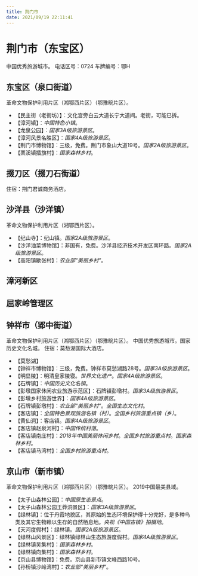 ```yaml
---
title: 荆门市
date: 2021/09/19 22:11:41
---
```


# 荆门市（东宝区）
中国优秀旅游城市。
电话区号：0724
车牌编号：鄂H
## 东宝区（泉口街道）
革命文物保护利用片区（湘鄂西片区）（鄂豫皖片区）。
* 【民主街（老街坊）】：文化宫旁白云大道长宁大道间。老街，可能已拆。
* 【漳河镇】：*中国特色小镇*。
* 【龙泉公园】：*国家3A级旅游景区*。
* 【漳河风景名胜区】：*国家4A级旅游景区*。
* 【荆门市博物馆】：三级，免费。荆门市象山大道19号。*国家2A级旅游景区*。
* 【栗溪镇插旗村】：*国家森林乡村*。
## 掇刀区（掇刀石街道）
住宿：荆门君诚商务酒店。
## 沙洋县（沙洋镇）
革命文物保护利用片区（湘鄂西片区）。
* 【纪山寺】：纪山镇。*国家2A级旅游景区*。
* 【沙洋油菜博物馆】：非国有，免费。沙洋县经济技术开发区南环路。*国家2A级旅游景区*。
* 【高阳镇歇张村】：*农业部“美丽乡村”*。
## 漳河新区
## 屈家岭管理区
## 钟祥市（郢中街道）
革命文物保护利用片区（湘鄂西片区）（鄂豫皖片区）。
中国优秀旅游城市。国家历史文化名城。
住宿：莫愁湖国际大酒店。
* 【莫愁湖】
* 【钟祥市博物馆】：三级，免费。钟祥市莫愁湖路28号。*国家3A级旅游景区*。
* 【明显陵】：明清皇家陵寝。*世界文化遗产*。*国家4A级旅游景区*。
* 【石牌镇】：*中国历史文化名镇*。
* 【彭墩国家休闲农业旅游示范区】：石牌镇彭墩村。*国家3A级旅游景区*。
* 【彭墩乡村旅游世界】：*国家4A级旅游景区*。
* 【石牌镇彭墩村】：*农业部“美丽乡村”*。*全国生态文化村*。
* 【客店镇】：*全国特色景观旅游名镇（村）*。*全国乡村旅游重点镇（乡）*。
* 【黄仙洞】：客店镇。*国家4A级旅游景区*。
* 【客店镇赵泉河村】：*中国传统村落*。
* 【客店镇南庄村】：*2018年中国美丽休闲乡村*。*全国乡村旅游重点村*。*国家森林乡村*。
* 【客店镇马湾村】：*全国乡村旅游重点村*。
## 京山市（新市镇）
革命文物保护利用片区（湘鄂西片区）（鄂豫皖片区）。
2019中国最美县域。
* 【太子山森林公园】：*中国原生态景点*。
* 【太子山森林公园王莽洞景区】：*国家3A级旅游景区*。
* 【绿林镇】：位于丹霞地貌区，其原始的生态环境保护得十分完好，是多种鸟类及其它生物赖以生存的自然栖息地。*央视《中国古镇》拍摄地*。
* 【天河度假村】：绿林镇。*国家2A级旅游景区*。
* 【绿林山风景区】：绿林镇绿林山生态旅游度假村。*国家4A级旅游景区*。
* 【绿林镇吴集村】：*国家森林乡村*。
* 【绿林镇向集村】：*国家森林乡村*。
* 【京山县博物馆】：免费。京山县新市镇文峰西路10号。
* 【孙桥镇沙岭湾村】：*农业部“美丽乡村”*。
